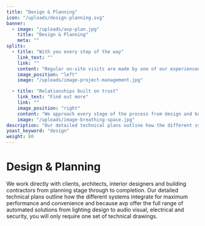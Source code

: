 ```yaml
---
title: "Design & Planning"
icon: "/uploads/design-planning.svg"
banner: 
  - image: "/uploads/avp-plan.jpg"
    title: "Design & Planning"
    meta: ""
splits: 
  - title: "With you every step of the way"
    link_text: ""
    link: ""
    content: "Regular on-site visits are made by one of our experienced project managers throughout the entire project to ensure it’s progressing well. We make it our priority to ensure that your project runs as smoothly as possible by working closely with you and any other project partners at every stage."
    image_position: "left"
    image: "/uploads/image-project-management.jpg"

  - title: "Relationships built on trust"
    link_text: "Find out more"
    link: ""
    image_position: "right"
    content: "We approach every stage of the process from design and build through to installation and maintenance with the utmost respect for your property and privacy, with minimal disruption to your home and lives. This is one of the many reasons we have long standing relationships with our clients and why they choose to come back to us time and time again. Rest assured, we’re with you from the beginning to the very end of a project, ensuring you’re 100% happy with the result."
    image: "/uploads/image-breathing-space.jpg"
description: "Our detailed technical plans outline how the different systems integrate for maximum performance and convenience and because avp offer the full range of automated solutions."
yoast_keyword: "design"
weight: 80
---
```


# Design & Planning

We work directly with clients, architects, interior designers and building contractors from planning stage through to completion. Our detailed technical plans outline how the different systems integrate for maximum performance and convenience and because avp offer the full range of automated solutions from lighting design to audio visual, electrical and security, you will only require one set of technical drawings.
